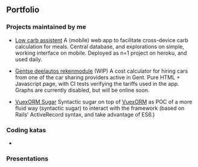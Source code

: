 ## Portfolio

### Projects maintained by me

* [Low carb assistent](https://github.com/bertBruynooghe/lo_carb_assistent)
A (mobile) web app to facilitate cross-device carb calculation for meals. Central database, and explorations on simple, working interface on mobile.
Deployed as n=1 project on heroku, and used daily.

* [Gentse deelautos rekenmodule](https://github.com/GentseDeelautos/rekenmodule) (WIP)
A cost calculator for hiring cars from one of the car sharing providers active in Gent. Pure HTML + Javascript page, with CI tests verifying the tariffs used in the app. Graphs are currently disabled, but will be online soon.

* [VuexORM Sugar](https://gitlab.com/BertBruynooghe/vuex-orm-sugar)
Syntactic sugar on top of [VuexORM](https://github.com/vuex-orm/vuex-orm) as POC of a more fluid way (syntactic sugar) to interact with the framework (based on Rails' ActiveRecord syntax, and take advantage of ES6.)  

### Coding katas

* 

### Presentations
